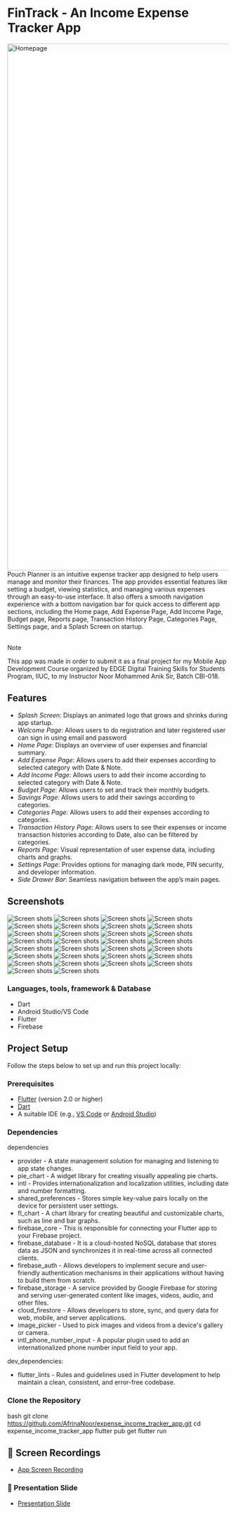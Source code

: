 # FinTrack - An Income Expense Tracker App

<img src="assets/images/ss_01.jpeg" alt="Homepage" width="540" height="1200">
Pouch Planner is an intuitive expense tracker app designed to help users manage and monitor their finances. The app provides essential features like setting a budget, viewing statistics, and managing various expenses through an easy-to-use interface. It also offers a smooth navigation experience with a bottom navigation bar for quick access to different app sections, including the Home page, Add Expense Page, Add Income Page, Budget page, Reports page, Transaction History Page, Categories Page, Settings page, and a Splash Screen on startup.
<br />
<br />

> [!NOTE]
> This app was made in order to submit it as a final project for my Mobile App Development Course organized by EDGE Digital Training Skills for Students Program, IIUC, to my Instructor Noor Mohammed Anik Sir, Batch CBI-018.

<!--diff
@@ This app was made in order to submit it as a final project for my Mobile App Development Course organized by EDGE Digital Training Skills for Students Program, IIUC, to my Instructor Noor Mohammed Anik Sir, Batch CBI-018. @@
-->
## Features

- *Splash Screen*: Displays an animated logo that grows and shrinks during app startup.
- *Welcome Page*: Allows users to do registration and later registered user can sign in using email and password
- *Home Page*: Displays an overview of user expenses and financial summary.
- *Add Expense Page*: Allows users to add their expenses according to selected category with Date & Note.
- *Add Income Page*: Allows users to add their income according to selected category with Date & Note.
- *Budget Page*: Allows users to set and track their monthly budgets.
- *Savings Page*: Allows users to add their savings according to categories.
- *Categories Page*: Allows users to add their expenses according to categories.
- *Transaction History Page*: Allows users to see their expenses or income transaction histories according to Date, also can be filtered by categories.
- *Reports Page*: Visual representation of user expense data, including charts and graphs.
- *Settings Page*: Provides options for managing dark mode, PIN security, and developer information.
- *Side Drawer Bar*: Seamless navigation between the app’s main pages.

## Screenshots

![Screen shots](assets/images/ss_01.jpeg)
![Screen shots](assets/images/ss_02.jpeg)
![Screen shots](assets/images/ss_03.jpeg)
![Screen shots](assets/images/ss_04.jpeg)
![Screen shots](assets/images/ss_05.jpeg)
![Screen shots](assets/images/ss_06.jpeg)
![Screen shots](assets/images/ss_07.jpeg)
![Screen shots](assets/images/ss_08.jpeg)
![Screen shots](assets/images/ss_09.jpeg)
![Screen shots](assets/images/ss_10.jpeg)
![Screen shots](assets/images/ss_11.jpeg)
![Screen shots](assets/images/ss_12.jpeg)
![Screen shots](assets/images/ss_13.jpeg)
![Screen shots](assets/images/ss_14.jpeg)
![Screen shots](assets/images/ss_15.jpeg)
![Screen shots](assets/images/ss_16.jpeg)
![Screen shots](assets/images/ss_17.jpeg)
![Screen shots](assets/images/ss_18.jpeg)
![Screen shots](assets/images/ss_19.jpeg)
![Screen shots](assets/images/ss_20.jpeg)
![Screen shots](assets/images/ss_21.jpeg)
![Screen shots](assets/images/ss_22.jpeg)
![Screen shots](assets/images/ss_23.jpeg)
![Screen shots](assets/images/ss_24.jpeg)
![Screen shots](assets/images/ss_25.jpeg)
![Screen shots](assets/images/ss_26.jpeg)
![Screen shots](assets/images/ss_27.jpeg)
![Screen shots](assets/images/ss_28.jpeg)
![Screen shots](assets/images/ss_29.jpeg)
![Screen shots](assets/images/ss_30.jpeg)

### Languages, tools, framework & Database
- Dart
- Android Studio/VS Code
- Flutter
- Firebase

## Project Setup

Follow the steps below to set up and run this project locally:

### Prerequisites

- [Flutter](https://flutter.dev/docs/get-started/install) (version 2.0 or higher)
- [Dart](https://dart.dev/get-dart)
- A suitable IDE (e.g., [VS Code](https://code.visualstudio.com/) or [Android Studio](https://developer.android.com/studio))

### Dependencies
dependencies
-  provider - A state management solution for managing and listening to app state changes.
-  pie_chart - A widget library for creating visually appealing pie charts.
-  intl - Provides internationalization and localization utilities, including date and number formatting.
-  shared_preferences - Stores simple key-value pairs locally on the device for persistent user settings.
-  fl_chart - A chart library for creating beautiful and customizable charts, such as line and bar graphs.
-  firebase_core - This is responsible for connecting your Flutter app to your Firebase project.
-  firebase_database - It is a cloud-hosted NoSQL database that stores data as JSON and synchronizes it in real-time across all connected clients.
-  firebase_auth - Allows developers to implement secure and user-friendly authentication mechanisms in their applications without having to build them from scratch.
-  firebase_storage - A service provided by Google Firebase for storing and serving user-generated content like images, videos, audio, and other files.
-  cloud_firestore - Allows developers to store, sync, and query data for web, mobile, and server applications.
-  image_picker - Used to pick images and videos from a device's gallery or camera.
-  intl_phone_number_input - A popular plugin used to add an internationalized phone number input field to your app.


dev_dependencies:
-  flutter_lints - Rules and guidelines used in Flutter development to help maintain a clean, consistent, and error-free codebase.

### Clone the Repository

bash
git clone https://github.com/AfrinaNoor/expense_income_tracker_app.git
cd expense_income_tracker_app
flutter pub get
flutter run


## 🔗 Screen Recordings

- [App Screen Recording]()

### 🔗 Presentation Slide
- [Presentation Slide](assets/FinTrack.pdf)